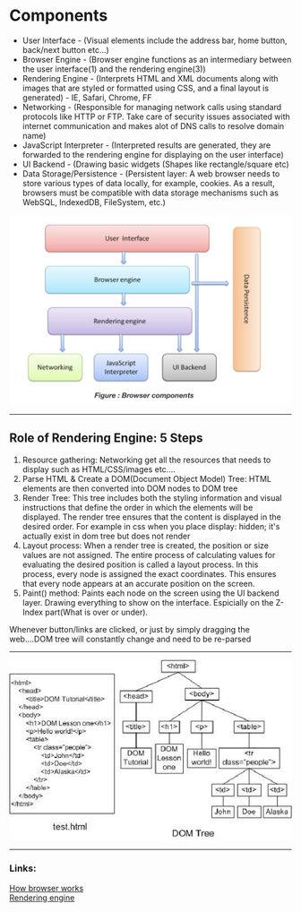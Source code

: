 # Components

- User Interface - (Visual elements include the address bar, home button, back/next button etc...)
- Browser Engine - (Browser engine functions as an intermediary between the user interface(1) and the rendering engine(3))
- Rendering Engine - (Interprets HTML and XML documents along with images that are styled or formatted using CSS, and a final layout is generated) - IE, Safari, Chrome, FF
- Networking - (Responsible for managing network calls using standard protocols like HTTP or FTP. Take care of security issues associated with internet communication and makes alot of DNS calls to resolve domain name)
- JavaScript Interpreter - (Interpreted results are generated, they are forwarded to the rendering engine for displaying on the user interface)
- UI Backend - (Drawing basic widgets (Shapes like rectangle/square etc)
- Data Storage/Persistence - (Persistent layer: A web browser needs to store various types of data locally, for example, cookies. As a result, browsers must be compatible with data storage mechanisms such as WebSQL, IndexedDB, FileSystem, etc.)

![alt text](../../images/browser.png)

---

## Role of Rendering Engine: 5 Steps

1. Resource gathering: Networking get all the resources that needs to display such as HTML/CSS/images etc....
2. Parse HTML & Create a DOM(Document Object Model) Tree: HTML elements are then converted into DOM nodes to DOM tree
3. Render Tree: This tree includes both the styling information and visual instructions that define the order in which the elements will be displayed. The render tree ensures that the content is displayed in the desired order. For example in css when you place display: hidden; it's actually exist in dom tree but does not render
4. Layout process: When a render tree is created, the position or size values are not assigned. The entire process of calculating values for evaluating the desired position is called a layout process. In this process, every node is assigned the exact coordinates. This ensures that every node appears at an accurate position on the screen.
5. Paint() method: Paints each node on the screen using the UI backend layer. Drawing everything to show on the interface. Espicially on the Z-Index part(What is over or under).

Whenever button/links are clicked, or just by simply dragging the web....DOM tree will constantly change and need to be re-parsed

---

![alt text](../../images/Dom-Tree-of-An-Example-Web-Page.png)

---

### Links: 

[How browser works](https://www.html5rocks.com/en/tutorials/internals/howbrowserswork/)  
[Rendering engine](https://www.browserstack.com/guide/browser-rendering-engine)
